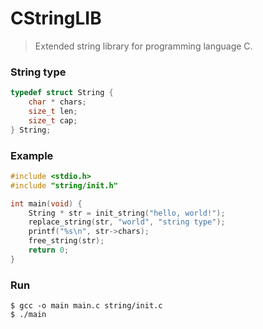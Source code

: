 # CStringLIB
> Extended string library for programming language C.

### String type
```c
typedef struct String {
	char * chars;
	size_t len;
	size_t cap;
} String;
```

### Example
```c
#include <stdio.h>
#include "string/init.h"

int main(void) {
	String * str = init_string("hello, world!");
	replace_string(str, "world", "string type");
	printf("%s\n", str->chars);
	free_string(str);
	return 0;
}
```

### Run
```
$ gcc -o main main.c string/init.c 
$ ./main
```
